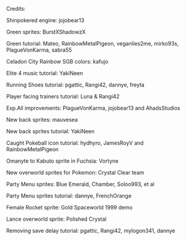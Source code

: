 Credits:

Shinpokered engine: jojobear13

Green sprites: BurstXShadowzX

Green tutorial: Mateo, RainbowMetalPigeon, veganlies2me, mirko93s, PlagueVonKarma,
sabra55

Celadon City Rainbow SGB colors: kafujo

Elite 4 music tutorial: YakiNeen

Running Shoes tutorial: pgattic, Rangi42, dannye, freyta

Player facing trainers tutorial: Luna & Rangi42

Exp.All improvements: PlagueVonKarma, jojobear13 and AhadsStudios

New back sprites: mauvesea

New back sprites tutorial: YakiNeen

Caught Pokeball icon tutorial: hydhyro, JamesRoyV and RainbowMetalPigeon

Omanyte to Kabuto sprite in Fuchsia: Vortyne

New overworld sprites for Pokemon: Crystal Clear team

Party Menu sprites: Blue Emerald, Chamber, Soloo993, et al

Party Menu sprites tutorial: dannye, FrenchOrange

Female Rocket sprite: Gold Spaceworld 1999 demo

Lance overworld sprite: Polished Crystal

Removing save delay tutorial: pgattic, Rangi42, mylogon341, dannye

